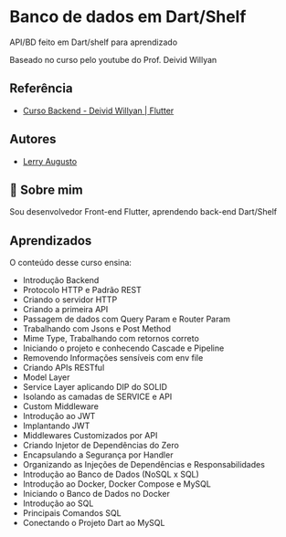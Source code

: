 
# Banco de dados em Dart/Shelf

API/BD feito em Dart/shelf para aprendizado

Baseado no curso pelo youtube do Prof. Deivid Willyan

## Referência

 - [Curso Backend - Deivid Willyan | Flutter](https://www.youtube.com/watch?v=kj1owVJWqSw&list=PLRpTFz5_57csByx34C_98wPn3PAxnUDFr&index=1)
 


## Autores

- [Lerry Augusto](https://www.github.com/lerryGO)


## 🚀 Sobre mim
Sou desenvolvedor Front-end Flutter, aprendendo back-end Dart/Shelf


## Aprendizados

O conteúdo desse curso ensina: 
* Introdução Backend
* Protocolo HTTP e Padrão REST
* Criando o servidor HTTP
* Criando a primeira API
* Passagem de dados com Query Param e Router Param
* Trabalhando com Jsons e Post Method
* Mime Type, Trabalhando com retornos correto
* Iniciando o projeto e conhecendo Cascade e Pipeline
* Removendo Informações sensíveis com env file
* Criando APIs RESTful
* Model Layer
* Service Layer aplicando DIP do SOLID
* Isolando as camadas de SERVICE e API
* Custom Middleware
* Introdução ao JWT
* Implantando JWT
* Middlewares Customizados por API
* Criando Injetor de Dependências do Zero
* Encapsulando a Segurança por Handler
* Organizando as Injeções de Dependências e Responsabilidades
* Introdução ao Banco de Dados (NoSQL x SQL)
* Introdução ao Docker, Docker Compose e MySQL
* Iniciando o Banco de Dados no Docker
* Introdução ao SQL
* Principais Comandos SQL
* Conectando o Projeto Dart ao MySQL
